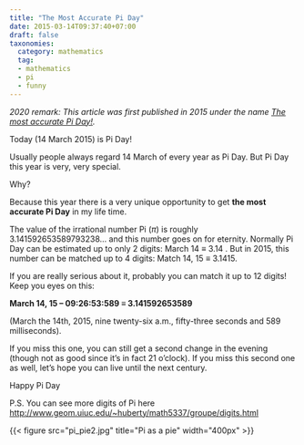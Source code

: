 ```yaml
---
title: "The Most Accurate Pi Day"
date: 2015-03-14T09:37:40+07:00
draft: false
taxonomies:
  category: mathematics
  tag: 
  - mathematics
  - pi
  - funny
---
```


_2020 remark: 
This article was first published in 2015 under the name [The most accurate Pi Day!](https://rorasa.wordpress.com/2015/03/14/the-most-accurate-pi-day/)._

Today (14 March 2015) is Pi Day!

Usually people always regard 14 March of every year as Pi Day. But Pi Day this year is very, very special.

Why?

Because this year there is a very unique opportunity to get **the most accurate Pi Day** in my life time.

The value of the irrational number Pi ($\pi$) is roughly 3.141592653589793238… and this number goes on for eternity. Normally Pi Day can be estimated up to only 2 digits: March 14 $\equiv$ 3.14 . But in 2015, this number can be matched up to 4 digits: Match 14, 15 $\equiv$ 3.1415.

If you are really serious about it, probably you can match it up to 12 digits! Keep you eyes on this:

**March 14, 15 – 09:26:53:589  $\equiv$  3.141592653589**

(March the 14th, 2015, nine twenty-six a.m., fifty-three seconds and 589 milliseconds).

If you miss this one, you can still get a second change in the evening (though not as good since it’s in fact 21 o’clock). If you miss this second one as well, let’s hope you can live until the next century.

Happy Pi Day

P.S. You can see more digits of Pi here http://www.geom.uiuc.edu/~huberty/math5337/groupe/digits.html

{{< figure src="pi_pie2.jpg" title="Pi as a pie" width="400px" >}}